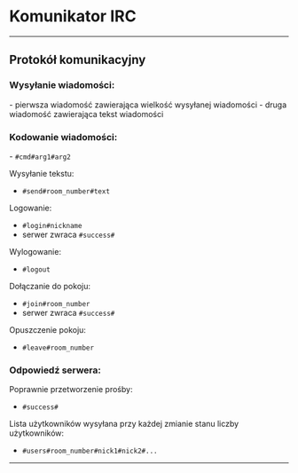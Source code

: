 <h1>Komunikator IRC</h1>

---

<h2>Protokół komunikacyjny</h2>

<h3>Wysyłanie wiadomości:</h3>
- pierwsza wiadomość zawierająca wielkość wysyłanej wiadomości
- druga wiadomość zawierająca tekst wiadomości

<h3>Kodowanie wiadomości:</h3>
- <code>#cmd#arg1#arg2</code>

Wysyłanie tekstu:
- <code>#send#room_number#text</code>

Logowanie:
- <code>#login#nickname</code>
- serwer zwraca <code>#success#</code>

Wylogowanie:
- <code>#logout</code>

Dołączanie do pokoju:
- <code>#join#room_number</code>
- serwer zwraca <code>#success#</code>

Opuszczenie pokoju:
- <code>#leave#room_number</code>


<h3>Odpowiedź serwera:</h3>

Poprawnie przetworzenie prośby:
- <code>#success#</code>

Lista użytkowników wysyłana przy każdej zmianie stanu liczby użytkowników:
- <code>#users#room_number#nick1#nick2#...</code>

---
